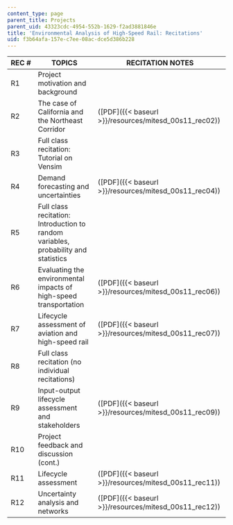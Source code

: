 ```yaml
---
content_type: page
parent_title: Projects
parent_uid: 43323cdc-4954-552b-1629-f2ad3881846e
title: 'Environmental Analysis of High-Speed Rail: Recitations'
uid: f3b64afa-157e-c7ee-08ac-dce5d386b228
---
```


| REC # | TOPICS | RECITATION NOTES |
| --- | --- | --- |
| R1 | Project motivation and background | &nbsp; |
| R2 | The case of California and the Northeast Corridor | ([PDF]({{< baseurl >}}/resources/mitesd_00s11_rec02)) |
| R3 | Full class recitation: Tutorial on Vensim | &nbsp; |
| R4 | Demand forecasting and uncertainties | ([PDF]({{< baseurl >}}/resources/mitesd_00s11_rec04)) |
| R5 | Full class recitation: Introduction to random variables, probability and statistics | &nbsp; |
| R6 | Evaluating the environmental impacts of high-speed transportation | ([PDF]({{< baseurl >}}/resources/mitesd_00s11_rec06)) |
| R7 | Lifecycle assessment of aviation and high-speed rail | ([PDF]({{< baseurl >}}/resources/mitesd_00s11_rec07)) |
| R8 | Full class recitation (no individual recitations) | &nbsp; |
| R9 | Input-output lifecycle assessment and stakeholders | ([PDF]({{< baseurl >}}/resources/mitesd_00s11_rec09)) |
| R10 | Project feedback and discussion (cont.) | &nbsp; |
| R11 | Lifecycle assessment | ([PDF]({{< baseurl >}}/resources/mitesd_00s11_rec11)) |
| R12 | Uncertainty analysis and networks | ([PDF]({{< baseurl >}}/resources/mitesd_00s11_rec12))